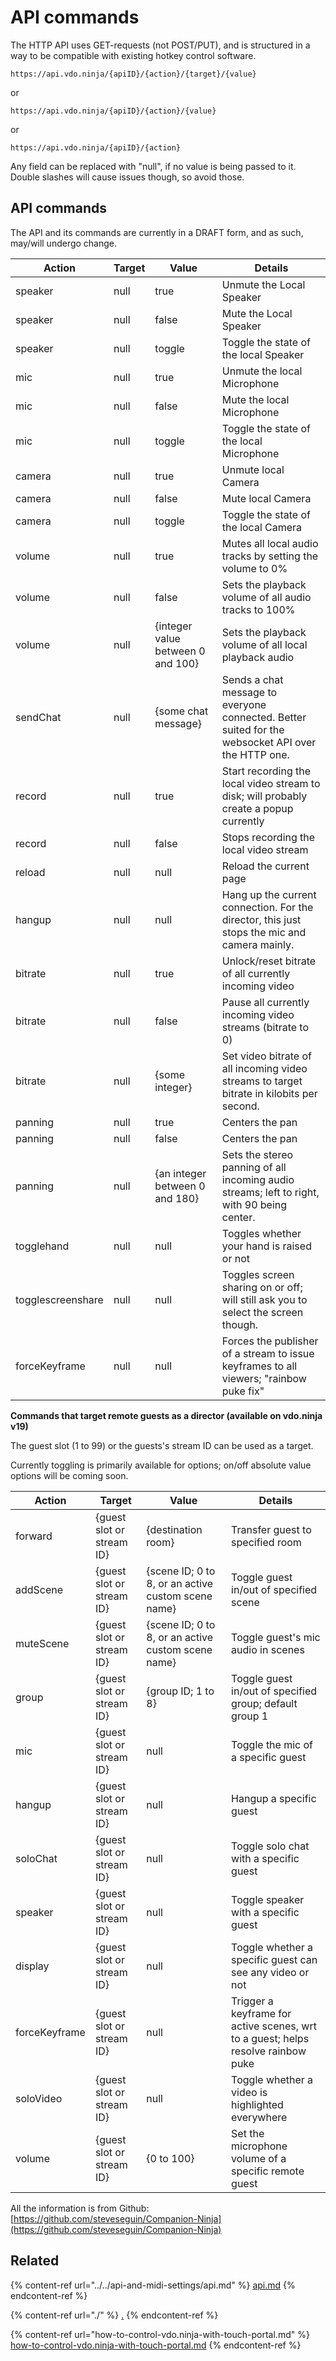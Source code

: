 # API commands

The HTTP API uses GET-requests (not POST/PUT), and is structured in a way to be compatible with existing hotkey control software.

`https://api.vdo.ninja/{apiID}/{action}/{target}/{value}`

or

`https://api.vdo.ninja/{apiID}/{action}/{value}`

or

`https://api.vdo.ninja/{apiID}/{action}`

Any field can be replaced with "null", if no value is being passed to it. Double slashes will cause issues though, so avoid those.

## API commands

The API and its commands are currently in a DRAFT form, and as such, may/will undergo change.

| Action            | Target | Value                             | Details                                                                                            |
| ----------------- | ------ | --------------------------------- | -------------------------------------------------------------------------------------------------- |
| speaker           | null   | true                              | Unmute the Local Speaker                                                                           |
| speaker           | null   | false                             | Mute the Local Speaker                                                                             |
| speaker           | null   | toggle                            | Toggle the state of the local Speaker                                                              |
| mic               | null   | true                              | Unmute the local Microphone                                                                        |
| mic               | null   | false                             | Mute the local Microphone                                                                          |
| mic               | null   | toggle                            | Toggle the state of the local Microphone                                                           |
| camera            | null   | true                              | Unmute local Camera                                                                                |
| camera            | null   | false                             | Mute local Camera                                                                                  |
| camera            | null   | toggle                            | Toggle the state of the local Camera                                                               |
| volume            | null   | true                              | Mutes all local audio tracks by setting the volume to 0%                                           |
| volume            | null   | false                             | Sets the playback volume of all audio tracks to 100%                                               |
| volume            | null   | {integer value between 0 and 100} | Sets the playback volume of all local playback audio                                               |
| sendChat          | null   | {some chat message}               | Sends a chat message to everyone connected. Better suited for the websocket API over the HTTP one. |
| record            | null   | true                              | Start recording the local video stream to disk; will probably create a popup currently             |
| record            | null   | false                             | Stops recording the local video stream                                                             |
| reload            | null   | null                              | Reload the current page                                                                            |
| hangup            | null   | null                              | Hang up the current connection. For the director, this just stops the mic and camera mainly.       |
| bitrate           | null   | true                              | Unlock/reset bitrate of all currently incoming video                                               |
| bitrate           | null   | false                             | Pause all currently incoming video streams (bitrate to 0)                                          |
| bitrate           | null   | {some integer}                    | Set video bitrate of all incoming video streams to target bitrate in kilobits per second.          |
| panning           | null   | true                              | Centers the pan                                                                                    |
| panning           | null   | false                             | Centers the pan                                                                                    |
| panning           | null   | {an integer between 0 and 180}    | Sets the stereo panning of all incoming audio streams; left to right, with 90 being center.        |
| togglehand        | null   | null                              | Toggles whether your hand is raised or not                                                         |
| togglescreenshare | null   | null                              | Toggles screen sharing on or off; will still ask you to select the screen though.                  |
| forceKeyframe     | null   | null                              | Forces the publisher of a stream to issue keyframes to all viewers; "rainbow puke fix"             |

**Commands that target remote guests as a director (available on vdo.ninja v19)**

The guest slot (1 to 99) or the guests's stream ID can be used as a target.

Currently toggling is primarily available for options; on/off absolute value options will be coming soon.

| Action        | Target                    | Value                                              | Details                                                                          |
| ------------- | ------------------------- | -------------------------------------------------- | -------------------------------------------------------------------------------- |
| forward       | {guest slot or stream ID} | {destination room}                                 | Transfer guest to specified room                                                 |
| addScene      | {guest slot or stream ID} | {scene ID; 0 to 8, or an active custom scene name} | Toggle guest in/out of specified scene                                           |
| muteScene     | {guest slot or stream ID} | {scene ID; 0 to 8, or an active custom scene name} | Toggle guest's mic audio in scenes                                               |
| group         | {guest slot or stream ID} | {group ID; 1 to 8}                                 | Toggle guest in/out of specified group; default group 1                          |
| mic           | {guest slot or stream ID} | null                                               | Toggle the mic of a specific guest                                               |
| hangup        | {guest slot or stream ID} | null                                               | Hangup a specific guest                                                          |
| soloChat      | {guest slot or stream ID} | null                                               | Toggle solo chat with a specific guest                                           |
| speaker       | {guest slot or stream ID} | null                                               | Toggle speaker with a specific guest                                             |
| display       | {guest slot or stream ID} | null                                               | Toggle whether a specific guest can see any video or not                         |
| forceKeyframe | {guest slot or stream ID} | null                                               | Trigger a keyframe for active scenes, wrt to a guest; helps resolve rainbow puke |
| soloVideo     | {guest slot or stream ID} | null                                               | Toggle whether a video is highlighted everywhere                                 |
| volume        | {guest slot or stream ID} | {0 to 100}                                         | Set the microphone volume of a specific remote guest                             |

All the information is from Github:\
[https://github.com/steveseguin/Companion-Ninja](https://github.com/steveseguin/Companion-Ninja)

## Related

{% content-ref url="../../api-and-midi-settings/api.md" %}
[api.md](../../api-and-midi-settings/api.md)
{% endcontent-ref %}

{% content-ref url="./" %}
[.](./)
{% endcontent-ref %}

{% content-ref url="how-to-control-vdo.ninja-with-touch-portal.md" %}
[how-to-control-vdo.ninja-with-touch-portal.md](how-to-control-vdo.ninja-with-touch-portal.md)
{% endcontent-ref %}
